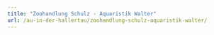 ```yaml
---
title: "Zoohandlung Schulz - Aquaristik Walter"
url: /au-in-der-hallertau/zoohandlung-schulz-aquaristik-walter/
---
```

